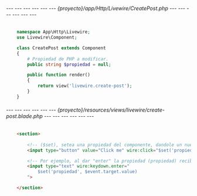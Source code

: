 ###### --- --- --- --- --- --- {proyecto}/app/Http/Livewire/CreatePost.php --- --- --- --- --- --- ######

```php
	namespace App\Http\Livewire;
	use Livewire\Component;

	class CreatePost extends Component
	{
		# Propiedad de PHP a modificar.
		public string $propiedad = null;

	    public function render()
	    {
	        return view('livewire.create-post');
	    }
	}
```

###### --- --- --- --- --- --- {proyecto}/resources/views/livewire/create-post.blade.php --- --- --- --- --- --- ######

```html
	<section>
		
		<!-- ($set), setea una propiedad del componente, dandole un nuevo valor. -->
		<input type="button" value="Click me" wire:click="$set('propiedad', 'Hola mundo')"/>

		<!-- Por ejemplo, al dar "enter" la propiedad (propiedad) recibe el valor del input. -->
		<input type="text" wire:keydown.enter="
			$set('propiedad', $event.target.value)
		">

	</section>
```